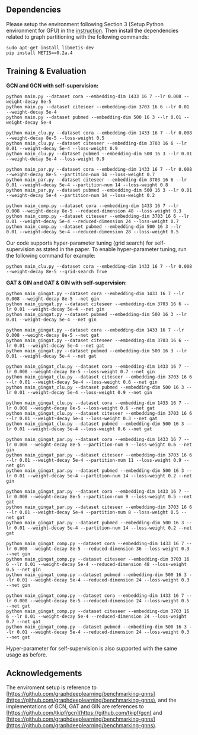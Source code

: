 ## Dependencies

Please setup the environment following Section 3 (Setup Python environment for GPU) in the [instruction](https://github.com/graphdeeplearning/benchmarking-gnns/blob/master/docs/01_benchmark_installation.md). Then install the dependencies related to graph partitioning with the following commands:

```
sudo apt-get install libmetis-dev
pip install METIS==0.2a.4
```


## Training \& Evaluation

**GCN and GCN with self-supervision:**

```shell
python main.py --dataset cora --embedding-dim 1433 16 7 --lr 0.008 --weight-decay 8e-5
python main.py --dataset citeseer --embedding-dim 3703 16 6 --lr 0.01 --weight-decay 5e-4
python main.py --dataset pubmed --embedding-dim 500 16 3 --lr 0.01 --weight-decay 5e-4

python main_clu.py --dataset cora --embedding-dim 1433 16 7 --lr 0.008 --weight-decay 8e-5 --loss-weight 0.5
python main_clu.py --dataset citeseer --embedding-dim 3703 16 6 --lr 0.01 --weight-decay 5e-4 --loss-weight 0.9
python main_clu.py --dataset pubmed --embedding-dim 500 16 3 --lr 0.01 --weight-decay 5e-4 --loss-weight 0.9

python main_par.py --dataset cora --embedding-dim 1433 16 7 --lr 0.008 --weight-decay 8e-5 --partition-num 14 --loss-weight 0.7
python main_par.py --dataset citeseer --embedding-dim 3703 16 6 --lr 0.01 --weight-decay 5e-4 --partition-num 14 --loss-weight 0.8
python main_par.py --dataset pubmed --embedding-dim 500 16 3 --lr 0.01 --weight-decay 5e-4 --partition-num 14 --loss-weight 0.2

python main_comp.py --dataset cora --embedding-dim 1433 16 7 --lr 0.008 --weight-decay 8e-5 --reduced-dimension 48 --loss-weight 0.3
python main_comp.py --dataset citeseer --embedding-dim 3703 16 6 --lr 0.01 --weight-decay 5e-4 --reduced-dimension 24 --loss-weight 0.7
python main_comp.py --dataset pubmed --embedding-dim 500 16 3 --lr 0.01 --weight-decay 5e-4 --reduced-dimension 28 --loss-weight 0.5

```

Our code supports hyper-parameter tuning (grid search) for self-supervision as stated in the paper. To enable hyper-parameter tuning, run the following command for example:

```
python main_clu.py --dataset cora --embedding-dim 1433 16 7 --lr 0.008 --weight-decay 8e-5 --grid-search True
```


**GAT \& GIN and GAT \& GIN with self-supervision:**

```shell
python main_gingat.py --dataset cora --embedding-dim 1433 16 7 --lr 0.008 --weight-decay 8e-5 --net gin
python main_gingat.py --dataset citeseer --embedding-dim 3703 16 6 --lr 0.01 --weight-decay 5e-4 --net gin
python main_gingat.py --dataset pubmed --embedding-dim 500 16 3 --lr 0.01 --weight-decay 5e-4 --net gin

python main_gingat.py --dataset cora --embedding-dim 1433 16 7 --lr 0.008 --weight-decay 8e-5 --net gat
python main_gingat.py --dataset citeseer --embedding-dim 3703 16 6 --lr 0.01 --weight-decay 5e-4 --net gat
python main_gingat.py --dataset pubmed --embedding-dim 500 16 3 --lr 0.01 --weight-decay 5e-4 --net gat

python main_gingat_clu.py --dataset cora --embedding-dim 1433 16 7 --lr 0.008 --weight-decay 8e-5 --loss-weight 0.7 --net gin
python main_gingat_clu.py --dataset citeseer --embedding-dim 3703 16 6 --lr 0.01 --weight-decay 5e-4 --loss-weight 0.6 --net gin
python main_gingat_clu.py --dataset pubmed --embedding-dim 500 16 3 --lr 0.01 --weight-decay 5e-4 --loss-weight 0.9 --net gin

python main_gingat_clu.py --dataset cora --embedding-dim 1433 16 7 --lr 0.008 --weight-decay 8e-5 --loss-weight 0.6 --net gat
python main_gingat_clu.py --dataset citeseer --embedding-dim 3703 16 6 --lr 0.01 --weight-decay 5e-4 --loss-weight 0.3 --net gat
python main_gingat_clu.py --dataset pubmed --embedding-dim 500 16 3 --lr 0.01 --weight-decay 5e-4 --loss-weight 0.6 --net gat

python main_gingat_par.py --dataset cora --embedding-dim 1433 16 7 --lr 0.008 --weight-decay 8e-5 --partition-num 9 --loss-weight 0.6 --net gin
python main_gingat_par.py --dataset citeseer --embedding-dim 3703 16 6 --lr 0.01 --weight-decay 5e-4 --partition-num 11 --loss-weight 0.9 --net gin
python main_gingat_par.py --dataset pubmed --embedding-dim 500 16 3 --lr 0.01 --weight-decay 5e-4 --partition-num 14 --loss-weight 0.2 --net gin

python main_gingat_par.py --dataset cora --embedding-dim 1433 16 7 --lr 0.008 --weight-decay 8e-5 --partition-num 9 --loss-weight 0.5 --net gat
python main_gingat_par.py --dataset citeseer --embedding-dim 3703 16 6 --lr 0.01 --weight-decay 5e-4 --partition-num 8 --loss-weight 0.5 --net gat
python main_gingat_par.py --dataset pubmed --embedding-dim 500 16 3 --lr 0.01 --weight-decay 5e-4 --partition-num 14 --loss-weight 0.2 --net gat

python main_gingat_comp.py --dataset cora --embedding-dim 1433 16 7 --lr 0.008 --weight-decay 8e-5 --reduced-dimension 36 --loss-weight 0.3 --net gin
python main_gingat_comp.py --dataset citeseer --embedding-dim 3703 16 6 --lr 0.01 --weight-decay 5e-4 --reduced-dimension 48 --loss-weight 0.5 --net gin
python main_gingat_comp.py --dataset pubmed --embedding-dim 500 16 3 --lr 0.01 --weight-decay 5e-4 --reduced-dimension 24 --loss-weight 0.3 --net gin

python main_gingat_comp.py --dataset cora --embedding-dim 1433 16 7 --lr 0.008 --weight-decay 8e-5 --reduced-dimension 24 --loss-weight 0.5 --net gat
python main_gingat_comp.py --dataset citeseer --embedding-dim 3703 16 6 --lr 0.01 --weight-decay 5e-4 --reduced-dimension 24 --loss-weight 0.7 --net gat
python main_gingat_comp.py --dataset pubmed --embedding-dim 500 16 3 --lr 0.01 --weight-decay 5e-4 --reduced-dimension 24 --loss-weight 0.3 --net gat

```

Hyper-parameter for self-supervision is also supported with the same usage as before.

## Acknowledgements

The enviroment setup is reference to [https://github.com/graphdeeplearning/benchmarking-gnns](https://github.com/graphdeeplearning/benchmarking-gnns), and the implementations of GCN, GAT and GIN are references to [https://github.com/tkipf/gcn](https://github.com/tkipf/gcn) and [https://github.com/graphdeeplearning/benchmarking-gnns](https://github.com/graphdeeplearning/benchmarking-gnns).

